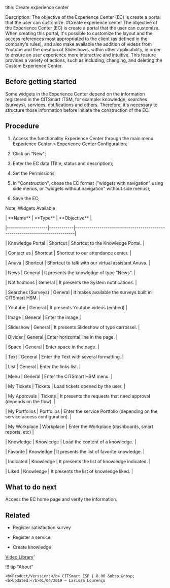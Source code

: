 title: Create experience center

Description: The objective of the Experience Center (EC) is create a portal that the user can customize.
#Create experience center
The objective of the Experience Center (EC) is create a portal that the user can customize. When creating this portal, it's possible to customize the layout and the access references most appropriated to the client (as defined in the company's rules), and also make available the addition of videos from Youtube and the creation of Slideshows, within other applicability, in order to ensure an user experience more interactive and intuitive.
This feature provides a variety of actions, such as including, changing, and deleting the Custom Experience Center.

Before getting started
--------------------------

Some widgets in the Experience Center depend on the information registered in
the CITSmart ITSM, for example: knowledge, searches (surveys), services,
notifications and others. Therefore, it's necessary to structure those
information before initiate the construction of the EC.

Procedure
-------------

1.  Access the functionality Experience Center through the main menu Experience
    Center \> Experience Center Configuration;

2.  Click on "New";

3.  Enter the EC data (Title, status and description);

4.  Set the Permissions;

5.  In "Construction", chose the EC format ("widgets with navigation" using side
    menus, or "widgets without navigation" without side menus);

6.  Save the EC;

  Note: Widgets Available  

\| \*\*Name\*\* \| \*\*Type\*\* \| \*\*Objective\*\* \|

\|--------------------\|------------\|------------------------------------------------------------------------------\|

\| Knowledge Portal \| Shortcut \| Shortcut to the Knowledge Portal. \|

\| Contact us \| Shortcut \| Shortcut to our attendance center. \|

\| Anuva \| Shortcut \| Shortcut to talk with our virtual assistant Anuva. \|

\| News \| General \| It presents the knowledge of type "News". \|

\| Notifications \| General \| It presents the System notifications. \|

\| Searches (Surveys) \| General \| It makes available the surveys built in
CITSmart HSM. \|

\| Youtube \| General \| It presents Youtube videos (embed) \|

\| Image \| General \| Enter the image \|

\| Slideshow \| General \| It presents Slideshow of type carrossel. \|

\| Divider \| General \| Enter horizontal line in the page. \|

\| Space \| General \| Enter space in the page. \|

\| Text \| General \| Enter the Text with several formatting. \|

\| List \| General \| Enter the links list. \|

\| Menu \| General \| Enter the CITSmart HSM menu. \|

\| My Tickets \| Tickets \| Load tickets opened by the user. \|

\| My Approvals \| Tickets \| It presents the requests that need approval
(depends on the flow). \|

\| My Portfolios \| Portfolios \| Enter the service Portfolio (depending on the
service access configuration). \|

\| My Workplace \| Workplace \| Enter the Workplace (dashboards, smart reports,
etc) \|

\| Knowledge \| Knowledge \| Load the content of a knowledge. \|

\| Favorite \| Knowledge \| It presents the list of favorite knowledge. \|

\| Indicated \| Knowledge \| It presents the list of knowledge indicated. \|

\| Liked \| Knowledge \| It presents the list of knowledge liked. \|


What to do next
-------------------

Access the EC home page and verify the information.

Related
-----------

-   Register satisfaction survey

-   Register a service

-   Create knowledge

<i class='fa fa-youtube-play  fa-2x' style='color:#97ce17;vertical-align: middle;'> </i> [Video Library](https://www.youtube.com/playlist?list=PLB5qK2uzf2RPrJlfrg8kcSk7iorkZwCWq)'

!!! tip "About"

    <b>Product/Verssion:</b> CITSmart ESP | 8.00 &nbsp;&nbsp;
    <b>Updated:</b>01/04/2019 – Larissa Lourenço

